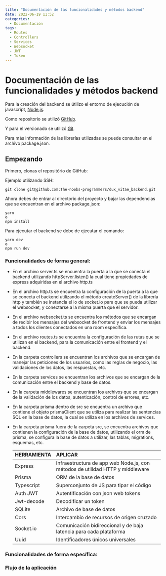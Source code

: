 ```yaml
---
title: "Documentación de las funcionalidades y métodos backend"
date: 2022-06-19 11:52
categories:
  - Documentación
tags:
  - Routes
  - Controllers
  - Services
  - Websocket
  - JWT
  - Token
---
```


# Documentación de las funcionalidades y métodos backend

Para la creación del backend se útilizo el entorno de ejecución de javascript, [Node.js](https://nodejs.org/en/).

Como repositorio se utilizó [GitHub](https://github.com/KevinMCruzP).

Y para el versionado se utilizó [Git](https://git-scm.com/).

Para más información de las librerías utilizadas se puede consultar en el archivo package.json.

## Empezando

Primero, clonas el repositório de GitHub:

Ejemplo utilizando SSH:

    git clone git@github.com:The-noobs-programmers/dux_vitae_backend.git

Ahora debes de entrar al directorio del proyecto y bajar las dependencias que se encuentran en el archivo package.json:

    yarn
    o
    npm install

Para ejecutar el backend se debe de ejecutar el comando:

    yarn dev
    o
    npm run dev

### Funcionalidades de forma general:

- En el archivo server.ts se encuentra la puerta a la que se conecta el backend utilizando httpServer.listen() la cual tiene propiedades de express adquiridas en el archivo http.ts

- En el archivo http.ts se encuentra la configuración de la puerta a la que se conecta el backend utilizando el método createServer() de la librería http y también se instancía el io de socket.io para que se pueda utilizar el websocket, y conectarse a la misma puerta que el servidor.

- En el archivo websocket.ts se encuentra los métodos que se encargan de recibir los mensajes del websocket de frontend y enviar los mensajes a todos los clientes conectados en una room específica.

- En el archivo routes.ts se encuentra la configuración de las rutas que se utilizan en el backend, para la comunicación entre el frontend y el backend.

- En la carpeta controllers se encuentran los archivos que se encargan de manejar las peticiones de los usuarios, como las reglas de negocio, las validaciones de los datos, las respuestas, etc.

- En la carpeta services se encuentran los archivos que se encargan de la comunicación entre el backend y base de datos.

- En la carpeta middlewares se encuentran los archivos que se encargan de la validación de los datos, autenticación, control de errores, etc.

- En la carpeta prisma dentro de src se encuentra un archivo que contiene el objeto prismaClient que se utiliza para realizar las sentencias SQL en la base de datos, la cual se utiliza en los archivos de services.

- En la carpeta prisma fuera de la carpeta src, se encuentra archivos que contienen la configuración de la base de datos, utilizando el orm de prisma, se configura la base de datos a utilizar, las tablas, migrations, esquemas, etc.

  | HERRAMIENTA | APLICAR                                                                       |
  | :---------- | :---------------------------------------------------------------------------- |
  | Express     | Infraestructura de app web Node.js, con métodos de utilidad HTTP y middleware |
  | Prisma      | ORM de la base de datos                                                       |
  | Typescript  | Superconjunto de JS para tipar el código                                      |
  | Auth JWT    | Autentificación con json web tokens                                           |
  | Jwt-decode  | Decodificar un token                                                          |
  | SQLite      | Archivo de base de datos                                                      |
  | Cors        | Intercambio de recursos de origen cruzado                                     |
  | Socket.io   | Comunicación bidireccional y de baja latencia para cada plataforma            |
  | Uuid        | Identificadores únicos universales                                            |

### Funcionalidades de forma específica:

### Flujo de la aplicación
